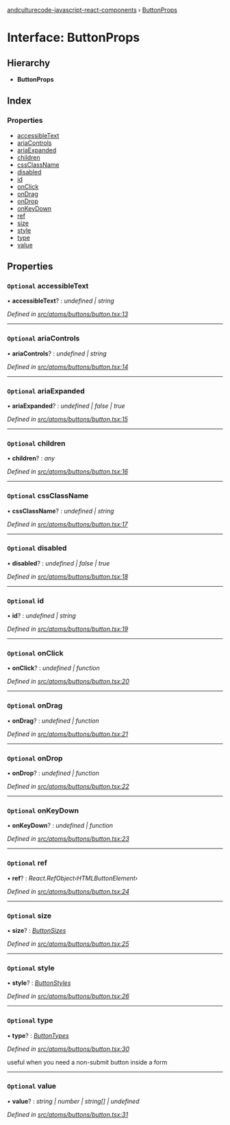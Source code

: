 [andculturecode-javascript-react-components](../README.md) › [ButtonProps](buttonprops.md)

# Interface: ButtonProps

## Hierarchy

* **ButtonProps**

## Index

### Properties

* [accessibleText](buttonprops.md#optional-accessibletext)
* [ariaControls](buttonprops.md#optional-ariacontrols)
* [ariaExpanded](buttonprops.md#optional-ariaexpanded)
* [children](buttonprops.md#optional-children)
* [cssClassName](buttonprops.md#optional-cssclassname)
* [disabled](buttonprops.md#optional-disabled)
* [id](buttonprops.md#optional-id)
* [onClick](buttonprops.md#optional-onclick)
* [onDrag](buttonprops.md#optional-ondrag)
* [onDrop](buttonprops.md#optional-ondrop)
* [onKeyDown](buttonprops.md#optional-onkeydown)
* [ref](buttonprops.md#optional-ref)
* [size](buttonprops.md#optional-size)
* [style](buttonprops.md#optional-style)
* [type](buttonprops.md#optional-type)
* [value](buttonprops.md#optional-value)

## Properties

### `Optional` accessibleText

• **accessibleText**? : *undefined | string*

*Defined in [src/atoms/buttons/button.tsx:13](https://github.com/AndcultureCode/AndcultureCode.JavaScript.React.Components/blob/1237fb1/src/atoms/buttons/button.tsx#L13)*

___

### `Optional` ariaControls

• **ariaControls**? : *undefined | string*

*Defined in [src/atoms/buttons/button.tsx:14](https://github.com/AndcultureCode/AndcultureCode.JavaScript.React.Components/blob/1237fb1/src/atoms/buttons/button.tsx#L14)*

___

### `Optional` ariaExpanded

• **ariaExpanded**? : *undefined | false | true*

*Defined in [src/atoms/buttons/button.tsx:15](https://github.com/AndcultureCode/AndcultureCode.JavaScript.React.Components/blob/1237fb1/src/atoms/buttons/button.tsx#L15)*

___

### `Optional` children

• **children**? : *any*

*Defined in [src/atoms/buttons/button.tsx:16](https://github.com/AndcultureCode/AndcultureCode.JavaScript.React.Components/blob/1237fb1/src/atoms/buttons/button.tsx#L16)*

___

### `Optional` cssClassName

• **cssClassName**? : *undefined | string*

*Defined in [src/atoms/buttons/button.tsx:17](https://github.com/AndcultureCode/AndcultureCode.JavaScript.React.Components/blob/1237fb1/src/atoms/buttons/button.tsx#L17)*

___

### `Optional` disabled

• **disabled**? : *undefined | false | true*

*Defined in [src/atoms/buttons/button.tsx:18](https://github.com/AndcultureCode/AndcultureCode.JavaScript.React.Components/blob/1237fb1/src/atoms/buttons/button.tsx#L18)*

___

### `Optional` id

• **id**? : *undefined | string*

*Defined in [src/atoms/buttons/button.tsx:19](https://github.com/AndcultureCode/AndcultureCode.JavaScript.React.Components/blob/1237fb1/src/atoms/buttons/button.tsx#L19)*

___

### `Optional` onClick

• **onClick**? : *undefined | function*

*Defined in [src/atoms/buttons/button.tsx:20](https://github.com/AndcultureCode/AndcultureCode.JavaScript.React.Components/blob/1237fb1/src/atoms/buttons/button.tsx#L20)*

___

### `Optional` onDrag

• **onDrag**? : *undefined | function*

*Defined in [src/atoms/buttons/button.tsx:21](https://github.com/AndcultureCode/AndcultureCode.JavaScript.React.Components/blob/1237fb1/src/atoms/buttons/button.tsx#L21)*

___

### `Optional` onDrop

• **onDrop**? : *undefined | function*

*Defined in [src/atoms/buttons/button.tsx:22](https://github.com/AndcultureCode/AndcultureCode.JavaScript.React.Components/blob/1237fb1/src/atoms/buttons/button.tsx#L22)*

___

### `Optional` onKeyDown

• **onKeyDown**? : *undefined | function*

*Defined in [src/atoms/buttons/button.tsx:23](https://github.com/AndcultureCode/AndcultureCode.JavaScript.React.Components/blob/1237fb1/src/atoms/buttons/button.tsx#L23)*

___

### `Optional` ref

• **ref**? : *React.RefObject‹HTMLButtonElement›*

*Defined in [src/atoms/buttons/button.tsx:24](https://github.com/AndcultureCode/AndcultureCode.JavaScript.React.Components/blob/1237fb1/src/atoms/buttons/button.tsx#L24)*

___

### `Optional` size

• **size**? : *[ButtonSizes](../enums/buttonsizes.md)*

*Defined in [src/atoms/buttons/button.tsx:25](https://github.com/AndcultureCode/AndcultureCode.JavaScript.React.Components/blob/1237fb1/src/atoms/buttons/button.tsx#L25)*

___

### `Optional` style

• **style**? : *[ButtonStyles](../enums/buttonstyles.md)*

*Defined in [src/atoms/buttons/button.tsx:26](https://github.com/AndcultureCode/AndcultureCode.JavaScript.React.Components/blob/1237fb1/src/atoms/buttons/button.tsx#L26)*

___

### `Optional` type

• **type**? : *[ButtonTypes](../enums/buttontypes.md)*

*Defined in [src/atoms/buttons/button.tsx:30](https://github.com/AndcultureCode/AndcultureCode.JavaScript.React.Components/blob/1237fb1/src/atoms/buttons/button.tsx#L30)*

useful when you need a non-submit button inside a form

___

### `Optional` value

• **value**? : *string | number | string[] | undefined*

*Defined in [src/atoms/buttons/button.tsx:31](https://github.com/AndcultureCode/AndcultureCode.JavaScript.React.Components/blob/1237fb1/src/atoms/buttons/button.tsx#L31)*
